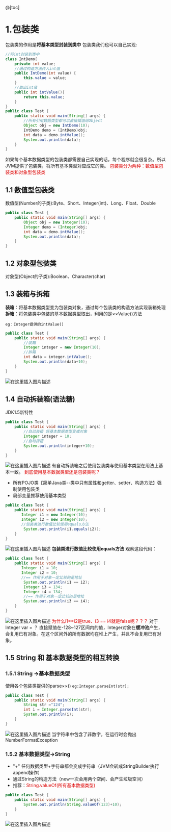 ﻿@[toc]
# 1.包装类
包装类的作用是**将基本类型封装到类中**
包装类我们也可以自己实现:
```java
//将int封装到类中
class IntDemo{
    private int value;
    //通过构造方法传入int值
    public IntDemo(int value) {
        this.value = value;
    }
    //取出int值
    public int intValue(){
        return this.value;
    }
}
public class Test {
    public static void main(String[] args) {
        //所有引用数据类型都可以直接赋值给Object
        Object obj = new IntDemo(10);
        IntDemo demo = (IntDemo)obj;
        int data = demo.intValue();
        System.out.println(data);
    }
}
```
如果每个基本数据类型的包装类都需要自己实现的话，每个程序就会很复杂。所以JVM提供了包装类，将所有基本类型对应成它的类。
<font color="#dd0000">包装类分为两种：数值型包装类和对象型包装类</font>
## 1.1 数值型包装类
数值型(Number的子类):Byte、Short、Integer(int)、Long、Float、Double
```java
public class Test {
    public static void main(String[] args) {
        Object obj = new Integer(10);
        Integer demo = (Integer)obj;
        int data = demo.intValue();
        System.out.println(data);
    }
}
```
## 1.2 对象型包装类
对象型(Object的子类):Boolean、Character(char)
## 1.3 装箱与拆箱
**装箱**：将基本数据类型变为包装类对象，通过每个包装类的构造方法实现装箱处理
**拆箱**：将包装类中包装的基本数据类型取出，利用的是××Value()方法

    eg：Integer提供的intValue()
```java
public class Test {
    public static void main(String[] args) {
        //装箱
        Integer integer = new Integer(10);
        //拆箱
        int data = integer.intValue();
        System.out.println(data+10);
    }
}
```
![在这里插入图片描述](https://img-blog.csdnimg.cn/20190404210017354.png)
## 1.4 自动拆装箱(语法糖)
JDK1.5新特性
```java
public class Test {
    public static void main(String[] args) {
        //自动装箱 将基本数据类型变成对象
        Integer integer = 10;
        //自动拆箱
        System.out.println(integer+10);
    }
}
```
![在这里插入图片描述](https://img-blog.csdnimg.cn/20190404210009128.png)
有自动拆装箱之后使用包装类与使用基本类型在用法上基本一致。
<font color="#dd0000">到底使用基本数据类型还是包装类呢？</font>

 - 所有POJO类【简单Java类--类中只有属性和getter、setter、构造方法】强制使用包装类
 - 局部变量推荐使用基本类型
```java
public class Test {
    public static void main(String[] args) {
       Integer i1 = new Integer(10);
       Integer i2 = new Integer(10);
       //包装类进行数值比较使用equals方法
        System.out.println(i1.equals(i2));
    }
}
```
![在这里插入图片描述](https://img-blog.csdnimg.cn/20190404205940901.png)
**包装类进行数值比较使用equals方法**
观察这段代码：
```java
public class Test {
    public static void main(String[] args) {
       Integer i1 = 10;
       Integer i2 = 10;
       //== 作用于对象一定比较的是地址
        System.out.println(i1 == i2);
        Integer i3 = 134;
        Integer i4 = 134;
        //== 作用于对象一定比较的是地址
        System.out.println(i3 == i4);
    }
}
```
![在这里插入图片描述](https://img-blog.csdnimg.cn/20190404205702105.png)
<font color="#dd0000">为什么i1==i2是true、i3 == i4就是false呢？？？</font>
对于Integer var = ？ 直接赋值在-128~127区间内的值，Integer对象在**缓冲池**产生，会复用已有对象。在这个区间外的所有数据均在堆上产生，并且不会复用已有对象。
## 1.5 String 和 基本数据类型的相互转换
### 1.5.1 String ->基本数据类型
使用各个包装类提供的parse××() `eg:Integer.parseInt(str);`
```java
public class Test {
    public static void main(String[] args) {
        String str ="124";
        int i = Integer.parseInt(str);
        System.out.println(i);
    }
}
```
![在这里插入图片描述](https://img-blog.csdnimg.cn/20190404210349885.png)
当字符串中包含了非数字，在运行时会抛出NumberFormatException
### 1.5.2 基本数据类型->String
 - "+" 任何数据类型+字符串都会变成字符串（JVM会转成StringBuilder执行append操作）
 - 通过String的构造方法（new一次会用两个空间、会产生垃圾空间）
 - 推荐：<font color="#dd0000">String.valueOf(所有基本数据类型)</font>
```java
public class Test {
    public static void main(String[] args) {
        System.out.println(String.valueOf(123)+10);
    }
}
```
![在这里插入图片描述](https://img-blog.csdnimg.cn/20190404210924731.png)
